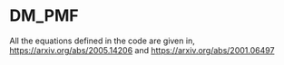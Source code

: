 # DM_PMF

All the equations defined in the code are given in,
https://arxiv.org/abs/2005.14206
and
https://arxiv.org/abs/2001.06497
